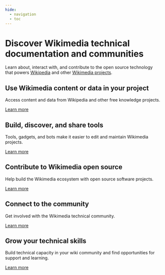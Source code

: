 ```yaml
---
hide:
  - navigation
  - toc
---
```


# Discover Wikimedia technical documentation and communities

Learn about, interact with, and contribute to the open source technology that
powers [Wikipedia](https://www.wikipedia.org/) and other [Wikimedia projects](https://wikimediafoundation.org/our-work/wikimedia-projects/).

## Use Wikimedia content or data in your project

Access content and data from Wikipedia and other free knowledge projects.

[Learn more](use-content/)

## Build, discover, and share tools

Tools, gadgets, and bots make it easier to edit and maintain Wikimedia projects.

[Learn more](build-tools/)

## Contribute to Wikimedia open source

Help build the Wikimedia ecosystem with open source software projects.

[Learn more](contribute/)

## Connect to the community

Get involved with the Wikimedia technical community.

[Learn more](connect/)

## Grow your technical skills

Build technical capacity in your wiki community and find opportunities for support and learning.

[Learn more](grow/)

<!-- TODO Add some nice button to go from the bottom of this page to the Get Started section -->
